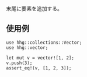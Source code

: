末尾に要素を追加する。

## 使用例

```
use hhg::collections::Vector;
use hhg::vector;

let mut v = vector![1, 2];
v.push(3);
assert_eq!(v, [1, 2, 3]);
```
